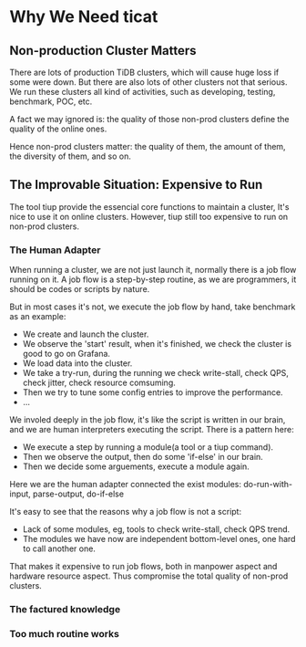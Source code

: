 # Why We Need ticat

## Non-production Cluster Matters
There are lots of production TiDB clusters, which will cause huge loss if some were down.
But there are also lots of other clusters not that serious.
We run these clusters all kind of activities, such as developing, testing, benchmark, POC, etc.

A fact we may ignored is: the quality of those non-prod clusters define the quality of the online ones.

Hence non-prod clusters matter: the quality of them, the amount of them, the diversity of them, and so on.

## The Improvable Situation: Expensive to Run
The tool tiup provide the essencial core functions to maintain a cluster,
It's nice to use it on online clusters.
However, tiup still too expensive to run on non-prod clusters.

### The Human Adapter
When running a cluster, we are not just launch it, normally there is a job flow running on it.
A job flow is a step-by-step routine, as we are programmers, it should be codes or scripts by nature.

But in most cases it's not, we execute the job flow by hand, take benchmark as an example:
* We create and launch the cluster.
* We observe the 'start' result, when it's finished, we check the cluster is good to go on Grafana.
* We load data into the cluster.
* We take a try-run, during the running we check write-stall, check QPS, check jitter, check resource comsuming.
* Then we try to tune some config entries to improve the performance.
* ...

We involed deeply in the job flow, it's like the script is written in our brain, and we are human interpreters executing the script.
There is a pattern here:
* We execute a step by running a module(a tool or a tiup command).
* Then we observe the output, then do some 'if-else' in our brain.
* Then we decide some arguements, execute a module again.

Here we are the human adapter connected the exist modules: do-run-with-input, parse-output, do-if-else

It's easy to see that the reasons why a job flow is not a script:
* Lack of some modules, eg, tools to check write-stall, check QPS trend.
* The modules we have now are independent bottom-level ones, one hard to call another one.

That makes it expensive to run job flows, both in manpower aspect and hardware resource aspect.
Thus compromise the total quality of non-prod clusters.

### The factured knowledge

### Too much routine works

